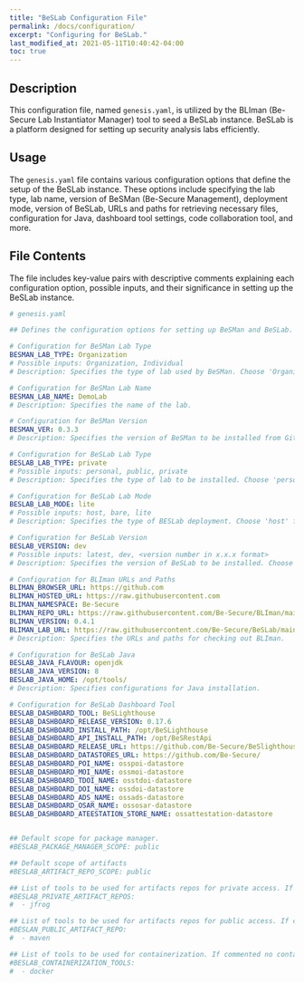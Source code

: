 ```yaml
---
title: "BeSLab Configuration File"
permalink: /docs/configuration/
excerpt: "Configuring for BeSLab."
last_modified_at: 2021-05-11T10:40:42-04:00
toc: true
---
```


## Description

This configuration file, named `genesis.yaml`, is utilized by the BLIman (Be-Secure Lab Instantiator Manager) tool to seed a BeSLab instance. BeSLab is a platform designed for setting up security analysis labs efficiently.

## Usage

The `genesis.yaml` file contains various configuration options that define the setup of the BeSLab instance. These options include specifying the lab type, lab name, version of BeSMan (Be-Secure Management), deployment mode, version of BeSLab, URLs and paths for retrieving necessary files, configuration for Java, dashboard tool settings, code collaboration tool, and more.

## File Contents

The file includes key-value pairs with descriptive comments explaining each configuration option, possible inputs, and their significance in setting up the BeSLab instance.

```yaml
# genesis.yaml

## Defines the configuration options for setting up BeSMan and BeSLab.

# Configuration for BeSMan Lab Type
BESMAN_LAB_TYPE: Organization
# Possible inputs: Organization, Individual
# Description: Specifies the type of lab used by BeSMan. Choose 'Organization' if the security analyst is affiliated with an organization, or 'Individual' if the analyst is independent.

# Configuration for BeSMan Lab Name
BESMAN_LAB_NAME: DemoLab
# Description: Specifies the name of the lab.

# Configuration for BeSMan Version
BESMAN_VER: 0.3.3
# Description: Specifies the version of BeSMan to be installed from Github.

# Configuration for BeSLab Lab Type
BESLAB_LAB_TYPE: private
# Possible inputs: personal, public, private
# Description: Specifies the type of lab to be installed. Choose 'personal' for personal system installation, 'public' for installation with public code collaboration platforms, or 'private' for installation with private code collaboration on organization infrastructure.

# Configuration for BeSLab Lab Mode
BESLAB_LAB_MODE: lite
# Possible inputs: host, bare, lite
# Description: Specifies the type of BESLab deployment. Choose 'host' for hosted VM deployment, 'bare' for local or remote system deployment using Ansible playbooks, or 'lite' for deployment on low-capacity systems using shell scripts.

# Configuration for BeSLab Version
BESLAB_VERSION: dev
# Possible inputs: latest, dev, <version number in x.x.x format>
# Description: Specifies the version of BeSLab to be installed. Choose 'latest' for the latest released version, 'dev' for the development version, or specify a version number in x.x.x format.

# Configuration for BLIman URLs and Paths
BLIMAN_BROWSER_URL: https://github.com
BLIMAN_HOSTED_URL: https://raw.githubusercontent.com
BLIMAN_NAMESPACE: Be-Secure
BLIMAN_REPO_URL: https://raw.githubusercontent.com/Be-Secure/BLIman/main
BLIMAN_VERSION: 0.4.1
BLIMAN_LAB_URL: https://raw.githubusercontent.com/Be-Secure/BeSLab/main
# Description: Specifies the URLs and paths for checking out BLIman.

# Configuration for BeSLab Java
BESLAB_JAVA_FLAVOUR: openjdk
BESLAB_JAVA_VERSION: 8
BESLAB_JAVA_HOME: /opt/tools/
# Description: Specifies configurations for Java installation.

# Configuration for BeSLab Dashboard Tool
BESLAB_DASHBOARD_TOOL: BeSLighthouse
BESLAB_DASHBOARD_RELEASE_VERSION: 0.17.6
BESLAB_DASHBOARD_INSTALL_PATH: /opt/BeSLighthouse
BESLAB_DASHBOARD_API_INSTALL_PATH: /opt/BeSRestApi
BESLAB_DASHBOARD_RELEASE_URL: https://github.com/Be-Secure/BeSlighthouse/archive/refs/tags/0.16.2.tar.gz
BESLAB_DASHBOARD_DATASTORES_URL: https://github.com/Be-Secure/
BESLAB_DASHBOARD_POI_NAME: osspoi-datastore
BESLAB_DASHBOARD_MOI_NAME: ossmoi-datastore
BESLAB_DASHBOARD_TDOI_NAME: osstdoi-datastore
BESLAB_DASHBOARD_DOI_NAME: ossdoi-datastore
BESLAB_DASHBOARD_ADS_NAME: ossads-datastore
BESLAB_DASHBOARD_OSAR_NAME: ossosar-datastore
BESLAB_DASHBOARD_ATEESTATION_STORE_NAME: ossattestation-datastore


## Default scope for package manager.
#BESLAB_PACKAGE_MANAGER_SCOPE: public

## Default scope of artifacts 
#BESLAB_ARTIFACT_REPO_SCOPE: public

## List of tools to be used for artifacts repos for private access. If commented no private repo tool will be installed.
#BESLAB_PRIVATE_ARTIFACT_REPOS:
#  - jfrog

## List of tools to be used for artifacts repos for public access. If commented no public repo tool will be installed.
#BESLAN_PUBLIC_ARTIFACT_REPO:
#  - maven

## List of tools to be used for containerization. If commented no containerization tool will be installed.
#BESLAB_CONTAINERIZATION_TOOLS:
#  - docker

```
